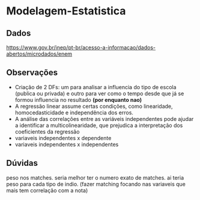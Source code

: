 # Modelagem-Estatistica

## Dados
https://www.gov.br/inep/pt-br/acesso-a-informacao/dados-abertos/microdados/enem

## Observações
* Criação de 2 DFs: um para analisar a influencia do tipo de escola (publica ou privada) e outro para ver como o tempo desde que já se formou influencia no resultado **(por enquanto nao)**
* A regressão linear assume certas condições, como linearidade, homocedasticidade e independência dos erros.
* A análise das correlações entre as variáveis independentes pode ajudar a identificar a multicolinearidade, que prejudica a interpretação dos coeficientes da regressão
* variaveis independentes x dependente
* variaveis independentes x independentes

## Dúvidas
peso nos matches. seria melhor ter o numero exato de matches. ai teria peso para cada tipo de indio. (fazer matching focando nas variaveis que mais tem correlação com a nota)
